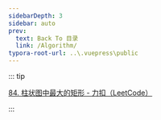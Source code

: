 ```yaml
---
sidebarDepth: 3
sidebar: auto
prev:
  text: Back To 目录
  link: /Algorithm/
typora-root-url: ..\.vuepress\public
---
```




::: tip

[84. 柱状图中最大的矩形 - 力扣（LeetCode）](https://leetcode.cn/problems/largest-rectangle-in-histogram/)

:::



